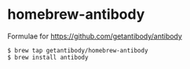 # homebrew-antibody

Formulae for https://github.com/getantibody/antibody

```console
$ brew tap getantibody/homebrew-antibody
$ brew install antibody
```
